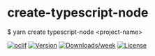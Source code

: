 create-typescript-node
==============

$ yarn create typescript-node &lt;project-name&gt;

[![oclif](https://img.shields.io/badge/cli-oclif-brightgreen.svg)](https://oclif.io)
[![Version](https://img.shields.io/npm/v/create-typescript-node.svg)](https://npmjs.org/package/create-typescript-node)
[![Downloads/week](https://img.shields.io/npm/dw/create-typescript-node.svg)](https://npmjs.org/package/create-typescript-node)
[![License](https://img.shields.io/npm/l/create-typescript-node.svg)](https://github.com/0x77dev/create-typescript-node/blob/master/package.json)
